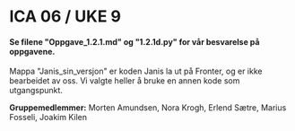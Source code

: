 # ICA 06 / UKE 9
#### Se filene "Oppgave_1.2.1.md" og "1.2.1d.py" for vår besvarelse på oppgavene.

Mappa "Janis_sin_versjon" er koden Janis la ut på Fronter, og er ikke bearbeidet av oss.
Vi valgte heller å bruke en annen kode som utgangspunkt.

**Gruppemedlemmer:**
Morten Amundsen, Nora Krogh, Erlend Sætre, Marius Fosseli, Joakim Kilen
